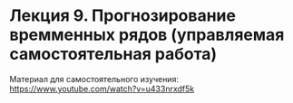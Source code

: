 # Лекция 9. Прогнозирование времменных рядов (управляемая самостоятельная работа)

Материал для самостоятельного изучения: https://www.youtube.com/watch?v=u433nrxdf5k

